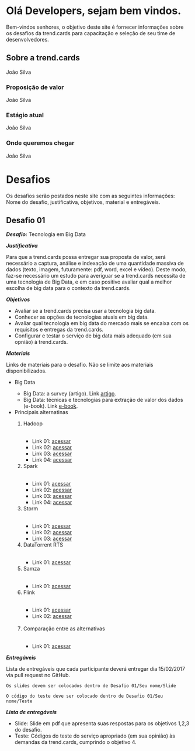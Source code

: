 # Olá Developers, sejam bem vindos.

Bem-vindos senhores, o objetivo deste site é fornecer informações sobre os desafios da trend.cards para capacitação e seleção de seu time de desenvolvedores.

## Sobre a trend.cards
João Silva

### Proposição de valor
João Silva

### Estágio atual
João Silva
### Onde queremos chegar
João Silva

# Desafios
Os desafios serão postados neste site com as seguintes informações: Nome do desafio, justificativa, objetivos, material e entregáveis.

## Desafio 01

***Desafio:*** Tecnologia em Big Data

***Justificativa*** 

Para que a trend.cards possa entregar sua proposta de valor, será necessário a captura, análise e indexação de uma quantidade massiva de dados (texto, imagem, futuramente: pdf, word, excel e vídeo). Deste modo, faz-se necessário um estudo para averiguar se a trend.cards necessita de uma tecnologia de Big Data, e em caso positivo avaliar qual a melhor escolha de big data para o contexto da trend.cards.

***Objetivos*** 

* Avaliar se a trend.cards precisa usar a tecnologia big data.
* Conhecer as opções de tecnologias atuais em big data.
* Avaliar qual tecnologia em big data do mercado mais se encaixa com os requisitos e entregas da trend.cards.
* Configurar e testar o serviço de big data mais adequado (em sua opnião) à trend.cards.

***Materiais***

Links de materiais para o desafio. Não se limite aos materiais disponibilizados.

<ul>
 <li>Big Data</li>
 <ul>
  <li>Big Data: a survey (artigo). Link <a href='http://www.cs.unibo.it/~montesi/CBD/Articoli/SurveyBigData.pdf' target='_blank'>artigo</a>.</li>
  <li>Big Data: técnicas e tecnologias para extração de valor dos dados (e-book). Link <a href='https://books.google.com.br/books?id=cbWlDQAAQBAJ&pg=PT112&lpg=PT112&dq=apache+Samza&source=bl&ots=6k3oo8J9Hd&sig=IJeumICPO4-GUnblfhNE_-6KbwA&hl=pt-BR&sa=X&ved=0ahUKEwi5qazQwN3RAhVDD5AKHdfUDM0Q6AEIQzAI#v=onepage&q&f=false' target='_blank'>e-book</a>.</li>
 </ul>
 <li>Principais alternatinas</li>
 <ol>
  <li>Hadoop</li>
  <ul>
   <li>Link 01: <a href='http://hadoop.apache.org/?cm_mc_uid=81459205960014853020618&cm_mc_sid_50200000=1485351144' target='_blank'>acessar</a></li>
   <li>Link 02: <a href='http://www.ibm.com/developerworks//library/os-hadoop-scheduling/' target='_blank'>acessar</a></li>
   <li>Link 03: <a href='https://www.infoq.com/br/articles/hadoop-na-nuvem?utm_source=articles_about_hadoop&utm_medium=link&utm_campaign=hadoop' target='_blank'>acessar</a></li>
   <li>Link 04: <a href='http://computerworld.com.br/cinco-coisas-que-voce-precisa-saber-sobre-hadoop-e-apache-spark' target='_blank'>acessar</a></li>
  </ul> 
  <li>Spark</li>
  <ul>
   <li>Link 01: <a href='http://www.ibm.com/developerworks/library/os-spark/' target='_blank'>acessar</a></li>
   <li>Link 02: <a href='https://www.infoq.com/br/articles/apache-spark-introduction' target='_blank'>acessar</a></li>
   <li>Link 03: <a href='https://www.infoq.com/br/articles/apache-spark-sql' target='_blank'>acessar</a></li>
   <li>Link 04: <a href='https://www.infoq.com/br/articles/apache-spark-streaming?utm_campaign=rightbar_v2&utm_source=infoq&utm_medium=articles_link&utm_content=link_tex' target='_blank'>acessar</a></li>
  </ul> 
  <li>Storm</li>
  <ul>
   <li>Link 01: <a href='https://www.ibm.com/developerworks/br/library/os-twitterstorm/' target='_blank'>acessar</a></li>
   <li>Link 02: <a href='http://www.memonic.com/user/pneff/folder/queue/id/1qSgf?cm_mc_sid_50200000=1485351144&cm_mc_uid=81459205960014853020618' target='_blank'>acessar</a></li>
   <li>Link 03: <a href='http://storm-project.net' target='_blank'>acessar</a></li>
  </ul>
  <li>DataTorrent RTS</li>
  <ul>
   <li>Link 01: <a href='https://www.infoq.com/br/news/2015/04/datatorrent' target='_blank'>acessar</a></li>
  </ul>
  <li>Samza</li>
  <ul>
   <li>Link 01: <a href='https://www.linkedin.com/pulse/uma-introdução-ao-apache-samza-mauro-alexandre' target='_blank'>acessar</a></li>
  </ul>
  <li>Flink</li>
  <ul>
   <li>Link 01: <a href='https://flink.apache.org/introduction.html' target='_blank'>acessar</a></li>
   <li>Link 02: <a href=' https://www.researchgate.net/profile/Jean_Bez/publication/280052790_Plataformas_de_Big_Data_Spark_Storm_e_Flink/links/55a5880608ae5e82ab1fb4b8.pdf?origin=publication_list' target='_blank'>acessar</a></li>
  </ul>
  <li>Comparação entre as alternativas</li>
    <ul>
   <li>Link 01: <a href='https://www.digitalocean.com/community/tutorials/hadoop-storm-samza-spark-and-flink-big-data-frameworks-compared' target='_blank'>acessar</a></li>
  </ul> 
 </ol>
</ul>
  
  
***Entregáveis***

Lista de entregáveis que cada participante deverá entregar dia 15/02/2017 via pull request no GitHub.

`Os slides devem ser colocados dentro de Desafio 01/Seu nome/Slide`

`O código do teste deve ser colocado dentro de Desafio 01/Seu nome/Teste`

***Lista de entregáveis***

<ul>
 <li>Slide: Slide em pdf que apresenta suas respostas para os objetivos 1,2,3 do desafio. </li>
 <li>Teste: Códigos do teste do serviço apropriado (em sua opinião) às demandas da trend.cards, cumprindo o objetivo 4. </li>
</ul>
